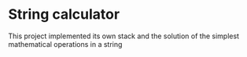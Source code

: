 # String calculator
This project implemented its own stack and the solution of the simplest mathematical operations in a string
